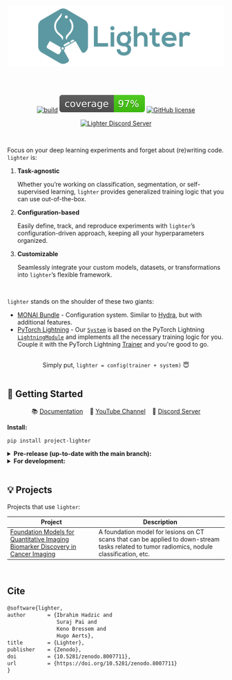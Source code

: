 
<br/>
<div align="center">
<picture>
  <!-- old code that allows different pics for light/dark mode -->
  <!--
  <source media="(prefers-color-scheme: dark)" srcset="./assets/images/lighter_dark.png">
  <source media="(prefers-color-scheme: light)" srcset="./assets/images/lighter_light.png">
   -->
  <img align="center" alt="Lighter logo" src="./assets/images/lighter.png">
</picture>
</div>
<br/>
<br/>
<br/>
<div align="center">

[![build](https://github.com/project-lighter/lighter/actions/workflows/ci.yml/badge.svg?branch=main)](https://github.com/project-lighter/lighter/actions/workflows/build.yml) ![Coverage](./assets/images/coverage.svg) [![GitHub license](https://img.shields.io/github/license/project-lighter/lighter)](https://github.com/project-lighter/lighter/blob/main/LICENSE)

<a href="https://discord.gg/zJcnp6KrUp">
  <img src="https://discord.com/api/guilds/1252251284908539965/widget.png?style=banner2" alt="Lighter Discord Server"/>
</a>
</div>


&nbsp;


Focus on your deep learning experiments and forget about (re)writing code. `lighter` is:
 1. **Task-agnostic**

    Whether you’re working on classification, segmentation, or self-supervised learning, `lighter` provides generalized training logic that you can use out-of-the-box.

 2. **Configuration-based**

    Easily define, track, and reproduce experiments with `lighter`’s configuration-driven approach, keeping all your hyperparameters organized.

 3. **Customizable**

    Seamlessly integrate your custom models, datasets, or transformations into `lighter`’s flexible framework.

&nbsp;

`lighter` stands on the shoulder of these two giants:
 - [MONAI Bundle](https://docs.monai.io/en/stable/bundle_intro.html) - Configuration system. Similar to [Hydra](https://github.com/facebookresearch/hydra), but with additional features.
 - [PyTorch Lightning](https://github.com/Lightning-AI/lightning) - Our [`System`](https://project-lighter.github.io/lighter/reference/system/) is based on the PyTorch Lightning [`LightningModule`](https://lightning.ai/docs/pytorch/stable/common/lightning_module.html) and implements all the necessary training logic for you. Couple it with the PyTorch Lightning [Trainer](https://lightning.ai/docs/pytorch/stable/common/trainer.html) and you're good to go.

<br/>
<div align="center">Simply put, <code>lighter = config(trainer + system)</code>  😇</div>
<br/>

## 📖 Getting Started
<div align="center">
<p style="text-align: center;">
  📚 <a href="https://project-lighter.github.io/lighter/"> Documentation</a>&nbsp;&nbsp;&nbsp;
  🎥 <a href="https://www.youtube.com/channel/UCef1oTpv2QEBrD2pZtrdk1Q">YouTube Channel</a>&nbsp;&nbsp;&nbsp;
  👾 <a href="https://discord.gg/zJcnp6KrUp">Discord Server</a>
</p>
</div>

<b>Install:</b>
<pre><code>pip install project-lighter</code></pre>
<details>
<summary><b>Pre-release (up-to-date with the main branch):</b></summary>
<pre><code>pip install project-lighter --pre</code></pre>
</details>

<details>
<summary><b>For development:</b></summary>
<pre><code>make setup
make install             # Install lighter via Poetry
make pre-commit-install  # Set up the pre-commit hook for code formatting
poetry shell             # Once installed, activate the poetry shell</code></pre>
</details>
<br/>


## 💡 Projects
Projects that use `lighter`:

| Project | Description |
| --- | --- |
| [Foundation Models for Quantitative Imaging Biomarker Discovery in Cancer Imaging](https://aim.hms.harvard.edu/foundation-cancer-image-biomarker) | A foundation model for lesions on CT scans that can be applied to down-stream tasks related to tumor radiomics, nodule classification, etc. |

<br/>

## Cite
<pre><code>@software{lighter,
author       = {Ibrahim Hadzic and
                Suraj Pai and
                Keno Bressem and
                Hugo Aerts},
title        = {Lighter},
publisher    = {Zenodo},
doi          = {10.5281/zenodo.8007711},
url          = {https://doi.org/10.5281/zenodo.8007711}
}</code></pre>
</div>
